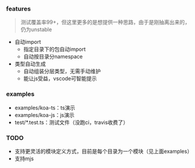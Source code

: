 ### features

> 测试覆盖率99+，但这里更多的是想提供一种思路，由于是刚抽离出来的，仍为unstable

- 自动import
    - 指定目录下的包自动import
    - 自动按目录分namespace
- 类型自动生成
    - 自动组装分层类型，无需手动维护
    - 能让js受益，vscode可智能提示

### examples

- examples/koa-ts：ts演示
- examples/koa-js：js演示
- test/*.test.ts：测试文件（没跑ci，travis收费了）

### TODO

- 支持更灵活的模块定义方式，目前是每个目录为一个模块（见上面examples）
- 支持mjs
